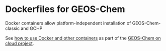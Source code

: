 # Dockerfiles for GEOS-Chem

Docker containers allow platform-independent installation of GEOS-Chem-classic and GCHP

See [how to use Docker and other containers](https://cloud-gc.readthedocs.io/en/latest/chapter03_advanced-tutorial/container.html) as part of the [GEOS-Chem on cloud project](http://cloud.geos-chem.org).
